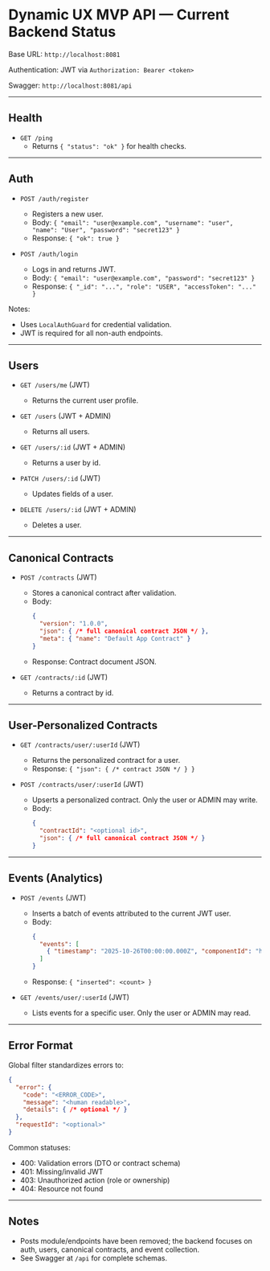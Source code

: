 # Dynamic UX MVP API — Current Backend Status

Base URL: `http://localhost:8081`

Authentication: JWT via `Authorization: Bearer <token>`

Swagger: `http://localhost:8081/api`

---

## Health

- `GET /ping`
  - Returns `{ "status": "ok" }` for health checks.

---

## Auth

- `POST /auth/register`
  - Registers a new user.
  - Body: `{ "email": "user@example.com", "username": "user", "name": "User", "password": "secret123" }`
  - Response: `{ "ok": true }`

- `POST /auth/login`
  - Logs in and returns JWT.
  - Body: `{ "email": "user@example.com", "password": "secret123" }`
  - Response: `{ "_id": "...", "role": "USER", "accessToken": "..." }`

Notes:
- Uses `LocalAuthGuard` for credential validation.
- JWT is required for all non-auth endpoints.

---

## Users

- `GET /users/me` (JWT)
  - Returns the current user profile.

- `GET /users` (JWT + ADMIN)
  - Returns all users.

- `GET /users/:id` (JWT + ADMIN)
  - Returns a user by id.

- `PATCH /users/:id` (JWT)
  - Updates fields of a user.

- `DELETE /users/:id` (JWT + ADMIN)
  - Deletes a user.

---

## Canonical Contracts

- `POST /contracts` (JWT)
  - Stores a canonical contract after validation.
  - Body:
    ```json
    {
      "version": "1.0.0",
      "json": { /* full canonical contract JSON */ },
      "meta": { "name": "Default App Contract" }
    }
    ```
  - Response: Contract document JSON.

- `GET /contracts/:id` (JWT)
  - Returns a contract by id.

---

## User-Personalized Contracts

- `GET /contracts/user/:userId` (JWT)
  - Returns the personalized contract for a user.
  - Response: `{ "json": { /* contract JSON */ } }`

- `POST /contracts/user/:userId` (JWT)
  - Upserts a personalized contract. Only the user or ADMIN may write.
  - Body:
    ```json
    {
      "contractId": "<optional id>",
      "json": { /* full canonical contract JSON */ }
    }
    ```

---

## Events (Analytics)

- `POST /events` (JWT)
  - Inserts a batch of events attributed to the current JWT user.
  - Body:
    ```json
    {
      "events": [
        { "timestamp": "2025-10-26T00:00:00.000Z", "componentId": "home", "eventType": "view", "data": { "page": "home" } }
      ]
    }
    ```
  - Response: `{ "inserted": <count> }`

- `GET /events/user/:userId` (JWT)
  - Lists events for a specific user. Only the user or ADMIN may read.

---

## Error Format

Global filter standardizes errors to:
```json
{
  "error": {
    "code": "<ERROR_CODE>",
    "message": "<human readable>",
    "details": { /* optional */ }
  },
  "requestId": "<optional>"
}
```

Common statuses:
- 400: Validation errors (DTO or contract schema)
- 401: Missing/invalid JWT
- 403: Unauthorized action (role or ownership)
- 404: Resource not found

---

## Notes

- Posts module/endpoints have been removed; the backend focuses on auth, users, canonical contracts, and event collection.
- See Swagger at `/api` for complete schemas.